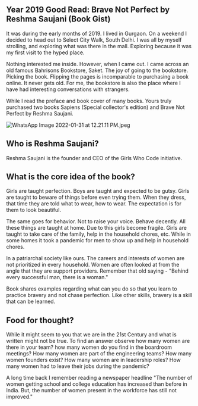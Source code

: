 ## Year 2019 Good Read: Brave Not Perfect by Reshma Saujani (Book Gist)

It was during the early months of 2019. I lived in Gurgaon. On a weekend I decided to head out to Select City Walk, South Delhi. I was all by myself strolling, and exploring what was there in the mall. Exploring because it was my first visit to the hyped place.

Nothing interested me inside. However, when I came out. I came across an old famous Bahrisons Bookstore, Saket. The joy of going to the bookstore. Picking the book. Flipping the pages is incomparable to purchasing a book online. It never gets old. For me, the bookstore is also the place where I have had interesting conversations with strangers. 

While I read the preface and book cover of many books. Yours truly purchased two books Sapiens (Special collector's edition) and Brave Not Perfect by Reshma Saujani.



![WhatsApp Image 2022-01-31 at 12.21.11 PM.jpeg](https://cdn.hashnode.com/res/hashnode/image/upload/v1643612082670/8Evj7Bpis.jpeg)

## Who is Reshma Saujani?
Reshma Saujani is the founder and CEO of the Girls Who Code initiative.

## What is the core idea of the book? 
Girls are taught perfection. Boys are taught and expected to be gutsy. Girls are taught to beware of things before even trying them. When they dress, that time they are told what to wear, how to wear. The expectation is for them to look beautiful.

The same goes for behavior. Not to raise your voice. Behave decently. All these things are taught at home. Due to this girls become fragile. Girls are taught to take care of the family, help in the household chores, etc. While in some homes it took a pandemic for men to show up and help in household chores. 

In a patriarchal society like ours. The careers and interests of women are not prioritized in every household. Women are often looked at from the angle that they are support providers. Remember that old saying - "Behind every successful man, there is a woman."

Book shares examples regarding what can you do so that you learn to practice bravery and not chase perfection. Like other skills, bravery is a skill that can be learned. 

## Food for thought?

While it might seem to you that we are in the 21st Century and what is written might not be true. To find an answer observe how many women are there in your team?
how many women do you find in the boardroom meetings? How many women are part of the engineering teams? How many women founders exist? How many women are in leadership roles? How many women had to leave their jobs during the pandemic?

A long time back I remember reading a newspaper headline "The number of women getting school and college education has increased than before in India. But, the number of women present in the workforce has still not improved." 
